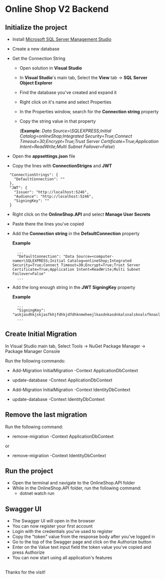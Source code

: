 # Online Shop V2 Backend

## Initialize the project

- Install [Microsoft SQL Server Management Studio](https://learn.microsoft.com/en-us/sql/ssms/download-sql-server-management-studio-ssms?view=sql-server-ver16)
- Create a new database

- Get the Connection String
    - Open solution in **Visual Studio**
    - In **Visual Studio**'s main tab, Select the **View** tab -> **SQL Server Object Explorer**
    - Find the database you've created and expand it
    - Right click on it's name and select Properties
    - In the Properties window, search for the **Connection string** property
    - Copy the string value in that property

        (__Example__: *Data Source=<computer-name>\SQLEXPRESS;Initial Catalog=onlineShop;Integrated Security=True;Connect Timeout=30;Encrypt=True;Trust Server Certificate=True;Application Intent=ReadWrite;Multi Subnet Failover=False*)

- Open the **appsettings.json** file
- Copy the lines with **ConnectionStrigns** and **JWT**
```
  "ConnectionStrings": {
    "DefaultConnection": ""
  },
  "JWT": {
    "Issuer": "http://localhost:5246",
    "Audience": "http://localhost:5246",
    "SigningKey": ""
  }
```
- Right click on the **OnlineShop.API** and select **Manage User Secrets**
- Paste there the lines you've copied
- Add the **Connection string** in the **DefaultConnection** property

    __Example__

        ...
        "DefaultConnection": "Data Source=<computer-name>\SQLEXPRESS;Initial Catalog=onlineShop;Integrated Security=True;Connect Timeout=30;Encrypt=True;Trust Server Certificate=True;Application Intent=ReadWrite;Multi Subnet Failover=False"
        ...
- Add the long enough string in the **JWT SigningKey** property

    __Example__

        ...
        "SigningKey": "askjasdhkjskjasfkhjfdhkjdfdhknmeheejlkasdnkasdnkalsnalsknalsfknaslknalskdnnsns"
        ...

## Create Initial Migration

In Visual Studio main tab, Select Tools -> NuGet Package Manager -> Package Manager Console

Run the following commands:
- Add-Migration InitialMigration -Context ApplicationDbContext
- update-database -Context ApplicationDbContext


- Add-Migration InitialMigration -Context IdentityDbContext
- update-database -Context IdentityDbContext

## Remove the last migration
Run the following command:
- remove-migration -Context ApplicationDbContext

or

- remove-migration -Context IdentityDbContext

## Run the project
- Open the terminal and navigate to the OnlineShop.API folder
- While in the OnlineShop.API folder, run the following command:
    - dotnet watch run

## Swagger UI
- The Swagger UI will open in the browser
- You can now register your first account
- Login with the credentials you've used to register
- Copy the "token" value from the response body after you've logged in
- Go to the top of the Swagger page and click on the Authorize button
- Enter on the Value text input field the token value you've copied and press Authorize
- You can now start using all application's features

##

Thanks for the visit!
